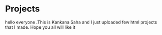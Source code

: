 # Projects
hello everyone .This is Kankana Saha and I just uploaded few html projects that I made. Hope you all will like it
